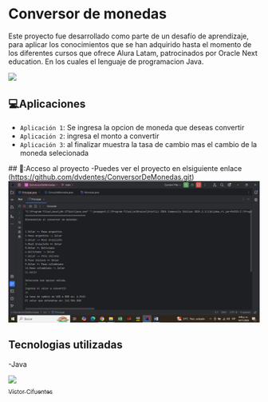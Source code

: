 <h1>Conversor de monedas</h1>

Este proyecto fue desarrollado como parte de un desafío de aprendizaje, para aplicar los conocimientos que se han adquirido hasta el momento de los diferentes cursos que ofrece Alura Latam,
patrocinados por Oracle Next education. En los cuales el lenguaje de programacion Java.

<img src="https://img.shields.io/badge/STATUS-%20COMPLETADO-yellow">

## :computer:Aplicaciones
- `Aplicación 1`: Se ingresa la opcion de moneda que deseas convertir 
- `Aplicación 2`: ingresa el monto a convertir
- `Aplicación 3`: al finalizar muestra la tasa de cambio mas el cambio de la moneda selecionada

  
\## 📁:Acceso al proyecto
-Puedes ver el proyecto en elsiguiente enlace (https://github.com/dvdentes/ConversorDeMonedas.git)
![aplicacion1](https://github.com/dvdentes/ConversorDeMonedas/blob/01617a2fa1fcac8d5e765917cb627974284a07fc/aplicacion1.png)

## Tecnologias utilizadas
-Java


 [<img src="https://github.com/user-attachments/assets/1c3602b1-11ed-40d8-92f1-33a9e25afe33" width=115><br><sub>Víctor Cifuentes</sub>](https://github.com/dvdentes)


